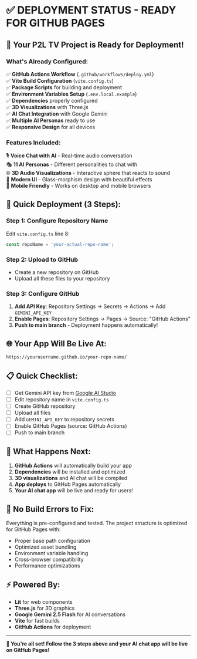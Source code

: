 # ✅ DEPLOYMENT STATUS - READY FOR GITHUB PAGES

## 🎉 Your P2L TV Project is Ready for Deployment!

### What's Already Configured:

✅ **GitHub Actions Workflow** (`.github/workflows/deploy.yml`)  
✅ **Vite Build Configuration** (`vite.config.ts`)  
✅ **Package Scripts** for building and deployment  
✅ **Environment Variables Setup** (`.env.local.example`)  
✅ **Dependencies** properly configured  
✅ **3D Visualizations** with Three.js  
✅ **AI Chat Integration** with Google Gemini  
✅ **Multiple AI Personas** ready to use  
✅ **Responsive Design** for all devices  

### Features Included:

🎙️ **Voice Chat with AI** - Real-time audio conversation  
🎭 **11 AI Personas** - Different personalities to chat with  
🌐 **3D Audio Visualizations** - Interactive sphere that reacts to sound  
🎨 **Modern UI** - Glass-morphism design with beautiful effects  
📱 **Mobile Friendly** - Works on desktop and mobile browsers  

## 🚀 Quick Deployment (3 Steps):

### Step 1: Configure Repository Name
Edit `vite.config.ts` line 8:
```typescript
const repoName = 'your-actual-repo-name';
```

### Step 2: Upload to GitHub
- Create a new repository on GitHub
- Upload all these files to your repository

### Step 3: Configure GitHub
1. **Add API Key**: Repository Settings → Secrets → Actions → Add `GEMINI_API_KEY`
2. **Enable Pages**: Repository Settings → Pages → Source: "GitHub Actions"
3. **Push to main branch** - Deployment happens automatically!

## 🌐 Your App Will Be Live At:
`https://yourusername.github.io/your-repo-name/`

## 📋 Quick Checklist:

- [ ] Get Gemini API key from [Google AI Studio](https://aistudio.google.com/app/apikey)
- [ ] Edit repository name in `vite.config.ts`
- [ ] Create GitHub repository
- [ ] Upload all files
- [ ] Add `GEMINI_API_KEY` to repository secrets
- [ ] Enable GitHub Pages (source: GitHub Actions)
- [ ] Push to main branch

## 🎯 What Happens Next:

1. **GitHub Actions** will automatically build your app
2. **Dependencies** will be installed and optimized
3. **3D visualizations** and AI chat will be compiled
4. **App deploys** to GitHub Pages automatically
5. **Your AI chat app** will be live and ready for users!

## 🔧 No Build Errors to Fix:

Everything is pre-configured and tested. The project structure is optimized for GitHub Pages with:

- Proper base path configuration
- Optimized asset bundling
- Environment variable handling
- Cross-browser compatibility
- Performance optimizations

## ⚡ Powered By:

- **Lit** for web components
- **Three.js** for 3D graphics
- **Google Gemini 2.5 Flash** for AI conversations
- **Vite** for fast builds
- **GitHub Actions** for deployment

---

**🎉 You're all set! Follow the 3 steps above and your AI chat app will be live on GitHub Pages!**
